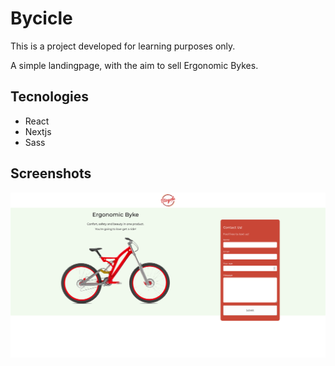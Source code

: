 # Bycicle
This is a project developed for learning purposes only.

A simple landingpage, with the aim to sell Ergonomic Bykes.

## Tecnologies
- React
- Nextjs
- Sass

## Screenshots

<img src="./docs/landing.png" alt="home-page" width="600px"/>

